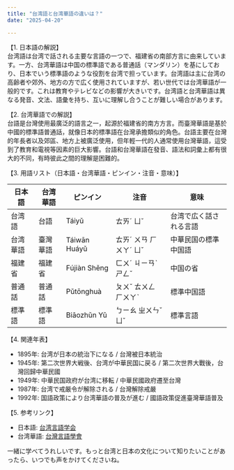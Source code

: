 ```yaml
---
title: "台湾語と台湾華語の違いは？"
date: "2025-04-20"

---
```


【1. 日本語の解説】  
台湾語は台湾で話される主要な言語の一つで、福建省の南部方言に由来しています。一方、台湾華語は中国の標準語である普通話（マンダリン）を基にしており、日本でいう標準語のような役割を台湾で担っています。台湾語は主に台湾の高齢者や郊外、地方の方で広く使用されていますが、若い世代では台湾華語が一般的です。これは教育やテレビなどの影響が大きいです。台湾語と台湾華語は異なる発音、文法、語彙を持ち、互いに理解し合うことが難しい場合があります。

【2. 台湾華語での解説】  
台語是台灣使用最廣泛的語言之一，起源於福建省的南方方言。而臺灣華語是基於中國的標準語普通話，就像日本的標準語在台灣承擔類似的角色。台語主要在台灣的年長者以及郊區、地方上被廣泛使用，但年輕一代的人通常使用台灣華語，這受到了教育和電視等因素的巨大影響。台語和台灣華語在發音、語法和詞彙上都有很大的不同，有時彼此之間的理解是困難的。

【3. 用語リスト（日本語・台湾華語・ピンイン・注音・意味）】  

| 日本語      | 台湾華語     | ピンイン    | 注音        | 意味                 |
|------------|------------|-----------|------------|--------------------|
| 台湾語      | 台語       | Táiyǔ     | ㄊㄞˊ ㄩˇ  | 台湾で広く話される言語 |
| 台湾華語    | 臺灣華語   | Táiwān Huáyǔ | ㄊㄞˊ ㄨㄢ ㄏㄨㄚˊ ㄩˇ | 中華民国の標準中国語  |
| 福建省      | 福建省     | Fújiàn Shěng | ㄈㄨˊ ㄐㄧㄢˋ ㄕㄥˇ | 中国の省              |
| 普通話      | 普通話     | Pǔtōnghuà | ㄆㄨˇ ㄊㄨㄥ ㄏㄨㄚˋ | 標準中国語            |
| 標準語      | 標準語     | Biāozhǔn Yǔ | ㄅㄧㄠ ㄓㄨㄣˇ ㄩˇ | 標準言語             |

【4. 関連年表】  

- 1895年: 台湾が日本の統治下になる / 台灣被日本統治  
- 1945年: 第二次世界大戦後、台湾が中華民国に戻る / 第二次世界大戰後，台灣回歸中華民國  
- 1949年: 中華民国政府が台湾に移転 / 中華民國政府遷至台灣  
- 1987年: 台湾で戒厳令が解除される / 台灣解除戒嚴  
- 1992年: 国語政策により台湾華語の普及が進む / 國語政策促進臺灣華語普及  

【5. 参考リンク】  

- 日本語: [台湾言語学会](https://www.taiwansociety.org)
- 台湾華語: [台灣言語學會](https://www.taiwansociety.org.tw)

一緒に学べてうれしいです。もっと台湾と日本の文化について知りたいことがあったら、いつでも声をかけてくださいね。
